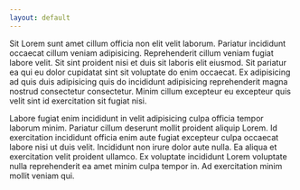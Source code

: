```yaml
---
layout: default
---
```


Sit Lorem sunt amet cillum officia non elit velit laborum. Pariatur incididunt occaecat cillum veniam adipisicing. Reprehenderit cillum veniam fugiat labore velit. Sit sint proident nisi et duis sit laboris elit eiusmod. Sit pariatur ea qui eu dolor cupidatat sint sit voluptate do enim occaecat. Ex adipisicing ad quis duis adipisicing quis do incididunt adipisicing reprehenderit magna nostrud consectetur consectetur. Minim cillum excepteur eu excepteur quis velit sint id exercitation sit fugiat nisi.

Labore fugiat enim incididunt in velit adipisicing culpa officia tempor laborum minim. Pariatur cillum deserunt mollit proident aliquip Lorem. Id exercitation incididunt officia enim aute fugiat excepteur culpa occaecat labore nisi ut duis velit. Incididunt non irure dolor aute nulla. Ea aliqua et exercitation velit proident ullamco. Ex voluptate incididunt Lorem voluptate nulla reprehenderit ea amet minim culpa tempor in. Ad exercitation minim mollit veniam qui.